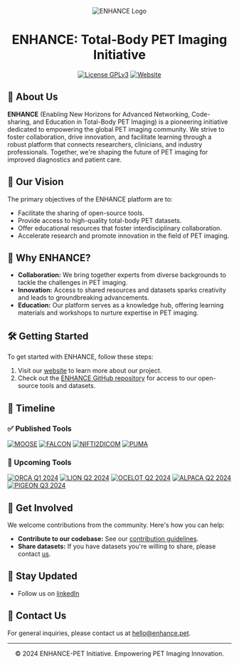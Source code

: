 <p align="center">
  <img src="https://github.com/QIMP-Team/.github/blob/main/profile/EANM-ENHANCE-PET-Reveal.gif" alt="ENHANCE Logo"/>
</p>

<h1 align="center">ENHANCE: Total-Body PET Imaging Initiative</h1>

<p align="center">
  <a href="https://www.gnu.org/licenses/gpl-3.0.de.html"><img src="https://img.shields.io/badge/license-GPLv3-purple.svg?style=for-the-badge" alt="License GPLv3"></a>
  <a href="https://enhance.pet"><img src="https://img.shields.io/website-up-down-green-red/http/shields.io.svg?style=for-the-badge" alt="Website"></a>
</p>



## 🥼 About Us

**ENHANCE** (Enabling New Horizons for Advanced Networking, Code-sharing, and Education in Total-Body PET Imaging) is a pioneering initiative dedicated to empowering the global PET imaging community. We strive to foster collaboration, drive innovation, and facilitate learning through a robust platform that connects researchers, clinicians, and industry professionals. Together, we're shaping the future of PET imaging for improved diagnostics and patient care.

## 🔭 Our Vision

The primary objectives of the ENHANCE platform are to:

- Facilitate the sharing of open-source tools.
- Provide access to high-quality total-body PET datasets.
- Offer educational resources that foster interdisciplinary collaboration.
- Accelerate research and promote innovation in the field of PET imaging.

## 🌟 Why ENHANCE?

- **Collaboration:** We bring together experts from diverse backgrounds to tackle the challenges in PET imaging.
- **Innovation:** Access to shared resources and datasets sparks creativity and leads to groundbreaking advancements.
- **Education:** Our platform serves as a knowledge hub, offering learning materials and workshops to nurture expertise in PET imaging.

## 🛠️ Getting Started

To get started with ENHANCE, follow these steps:

1. Visit our [website](https://enhance.pet) to learn more about our project.
2. Check out the [ENHANCE GitHub repository](https://github.com/enhance-pet) for access to our open-source tools and datasets.

## 📅 Timeline

### ✅ Published Tools


[![MOOSE](https://img.shields.io/badge/MOOSE-Published-5E57FF?style=for-the-badge)](https://github.com/ENHANCE-PET/MOOSE)
[![FALCON](https://img.shields.io/badge/FALCON-Published-5E57FF?style=for-the-badge)](https://github.com/ENHANCE-PET/FALCON)
[![NIFTI2DICOM](https://img.shields.io/badge/NIFTI2DICOM-Published-5E57FF?style=for-the-badge)](https://github.com/ENHANCE-PET/nifti2dicom)
[![PUMA](https://img.shields.io/badge/PUMA-Published-5E57FF?style=for-the-badge)](https://github.com/LalithShiyam/PUMA)


### 🚧 Upcoming Tools

[![ORCA Q1 2024](https://img.shields.io/badge/ORCA_Q1_2024-Coming_Soon-FF2079?style=for-the-badge)](https://github.com/zax0s/ORCA)
[![LION Q2 2024](https://img.shields.io/badge/LION_Q2_2024-Coming_Soon-FF2079?style=for-the-badge)](https://github.com/LalithShiyam/LION)
[![OCELOT Q2 2024](https://img.shields.io/badge/OCELOT_Q2_2024-Coming_Soon-FF2079?style=for-the-badge)](https://github.com/Keyn34/OCELOT)
[![ALPACA Q2 2024](https://img.shields.io/badge/ALPACA_Q2_2024-Coming_Soon-FF2079?style=for-the-badge)](https://github.com/LalithShiyam/ALPACA)
[![PIGEON Q3 2024](https://img.shields.io/badge/PIGEON_Q3_2024-Coming_Soon-FF2079?style=for-the-badge)](https://github.com/LalithShiyam/PIGEON)


## 💬 Get Involved

We welcome contributions from the community. Here's how you can help:

- **Contribute to our codebase:** See our [contribution guidelines](CONTRIBUTING.md).
- **Share datasets:** If you have datasets you're willing to share, please contact [us](mailto:hello@enhance.pet).

## 📣 Stay Updated

- Follow us on [linkedIn](https://www.linkedin.com/company/enhance-pet/)

## 📩 Contact Us

For general inquiries, please contact us at [hello@enhance.pet](mailto:hello@enhance.pet).

---

<p align="center">© 2024 ENHANCE-PET Initiative. Empowering PET Imaging Innovation.</p>
